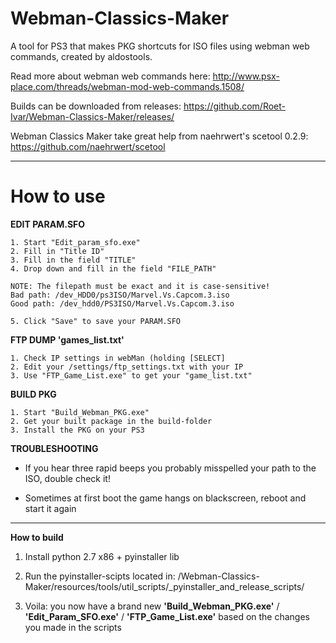 # Webman-Classics-Maker
A tool for PS3 that makes PKG shortcuts for ISO files using webman web commands, created by aldostools.

Read more about webman web commands here:
http://www.psx-place.com/threads/webman-mod-web-commands.1508/

Builds can be downloaded from releases:
https://github.com/Roet-Ivar/Webman-Classics-Maker/releases/

Webman Classics Maker take great help from naehrwert's scetool 0.2.9:
https://github.com/naehrwert/scetool

------------------------------------------------------------------------
# How to use



**EDIT PARAM.SFO**

	1. Start "Edit_param_sfo.exe"
	2. Fill in "Title ID"
	3. Fill in the field "TITLE"
	4. Drop down and fill in the field "FILE_PATH"

	NOTE: The filepath must be exact and it is case-sensitive!
	Bad path: /dev_HDD0/ps3ISO/Marvel.Vs.Capcom.3.iso
	Good path: /dev_hdd0/PS3ISO/Marvel.Vs.Capcom.3.iso

	5. Click "Save" to save your PARAM.SFO

**FTP DUMP 'games_list.txt'**
	
	1. Check IP settings in webMan (holding [SELECT]
	2. Edit your /settings/ftp_settings.txt with your IP
	3. Use "FTP_Game_List.exe" to get your "game_list.txt"

**BUILD PKG**

	1. Start "Build_Webman_PKG.exe"
	2. Get your built package in the build-folder
	3. Install the PKG on your PS3
	
	
**TROUBLESHOOTING**
	
* If you hear three rapid beeps you probably misspelled your path to the ISO, double check it!

* Sometimes at first boot the game hangs on blackscreen, reboot and start it again
	
---------------------------------------------------------------------------------------------------
**How to build**

1. Install python 2.7 x86 + pyinstaller lib

2. Run the pyinstaller-scipts located in:
/Webman-Classics-Maker/resources/tools/util_scripts/_pyinstaller_and_release_scripts/

3. Voila: you now have a brand new **'Build_Webman_PKG.exe'** / **'Edit_Param_SFO.exe'** / **'FTP_Game_List.exe'** based on the changes you made in the scripts
